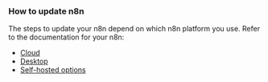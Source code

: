 ### How to update n8n

The steps to update your n8n depend on which n8n platform you use. Refer to the documentation for your n8n:

* [Cloud](/choose-n8n/cloud/)
* [Desktop](/choose-n8n/desktop/)
* [Self-hosted options](/hosting/installation/)
